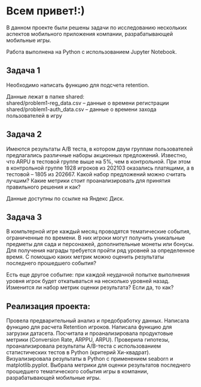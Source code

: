 # Всем привет!:)


В данном проекте были решены задачи по исследованию нескольких аспектов мобильного приложения компании, разрабатывающей мобильные игры.

Работа выполнена на Python с использованием Jupyter Notebook.

## Задача 1

Необходимо написать функцию для подсчета retention.   

Данные лежат в папке shared:   
shared/problem1-reg_data.csv – данные о времени регистрации  
shared/problem1-auth_data.csv – данные о времени захода пользователей в игру  

## Задача 2

Имеются результаты A/B теста, в котором двум группам пользователей предлагались различные наборы акционных предложений. Известно, что ARPU в тестовой группе выше на 5%, чем в контрольной. При этом в контрольной группе 1928 игроков из 202103 оказались платящими, а в тестовой – 1805 из 202667.
Какой набор предложений можно считать лучшим? Какие метрики стоит проанализировать для принятия правильного решения и как?  


Данные доступны по ссылке на Яндекс Диск.

## Задача 3

В компьтерной игре каждый месяц проводятся тематические события, ограниченные по времени. В них игроки могут получить уникальные предметы для сада и персонажей, дополнительные монеты или бонусы. Для получения награды требуется пройти ряд уровней за определенное время. С помощью каких метрик можно оценить результаты последнего прошедшего события?

Есть еще другое событие: при каждой неудачной попытке выполнения уровня игрок будет откатываться на несколько уровней назад. Изменится ли набор метрик оценки результата? Если да, то как?

## Реализация проекта:

Провела предварительный анализ и предобработку данных.
Написала функцию для расчета Retention игроков.
Написала функцию для загрузки датасета.
Посчитала и проанализировала продуктовые метрики (Conversion Rate, ARPPU, ARPU).
Проверила гипотезы, проанализировала результаты А/B-теста с использованием статистических тестов в Python (критерий Хи-квадрат).
Визуализировала результаты в Python с применением seaborn и matplotlib.pyplot.
Выбрала метрики для оценки результатов последнего прошедшего тематического события игры в компании, разрабатывающей мобильные игры.
